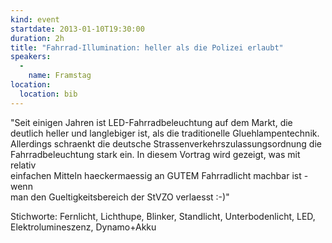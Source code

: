 ```yaml
---
kind: event
startdate: 2013-01-10T19:30:00
duration: 2h
title: "Fahrrad-Illumination: heller als die Polizei erlaubt"
speakers:
  -
    name: Framstag
location:
  location: bib
---
```

"Seit einigen Jahren ist LED-Fahrradbeleuchtung auf dem Markt, die deutlich 
heller und langlebiger ist, als die traditionelle Gluehlampentechnik.           
Allerdings schraenkt die deutsche Strassenverkehrszulassungsordnung die         
Fahrradbeleuchtung stark ein. In diesem Vortrag wird gezeigt, was mit relativ   
einfachen Mitteln haeckermaessig an GUTEM Fahrradlicht machbar ist - wenn       
man den Gueltigkeitsbereich der StVZO verlaesst :-)" 
                                                                                
Stichworte:
Fernlicht, Lichthupe, Blinker, Standlicht, Unterbodenlicht, LED, Elektrolumineszenz, 
Dynamo+Akku    
